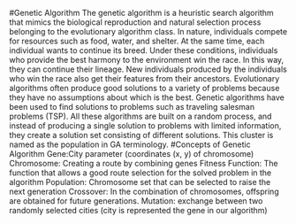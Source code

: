 #Genetic Algorithm
The genetic algorithm is a heuristic search algorithm that mimics the biological reproduction and natural selection process belonging to the evolutionary algorithm class. In nature, individuals compete for resources such as food, water, and shelter. At the same time, each individual wants to continue its breed. Under these conditions, individuals who provide the best harmony to the environment win the race. In this way, they can continue their lineage. New individuals produced by the individuals who win the race also get their features from their ancestors. Evolutionary algorithms often produce good solutions to a variety of problems because they have no assumptions about which is the best. Genetic algorithms have been used to find solutions to problems such as traveling salesman problems (TSP). All these algorithms are built on a random process, and instead of producing a single solution to problems with limited information, they create a solution set consisting of different solutions. This cluster is named as the population in GA terminology.
#Concepts of Genetic Algorithm
Gene:City parameter (coordinates (x, y) of chromosome)
Chromosome: Creating a route by combining genes
Fitness Function: The function that allows a good route selection for the solved problem in the algorithm
Population: Chromosome set that can be selected to raise the next generation
Crossover: In the combination of chromosomes, offspring are obtained for future generations.
Mutation: exchange between two randomly selected cities (city is represented the gene in our algorithm)
